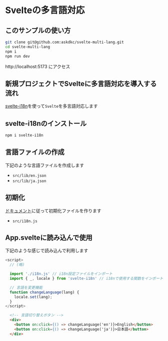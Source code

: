 # Svelteの多言語対応

## このサンプルの使い方
```bash
git clone git@github.com:askdkc/svelte-multi-lang.git
cd svelte-multi-lang
npm i
npm run dev
```

http://localhost:5173 にアクセス

## 新規プロジェクトでSvelteに多言語対応を導入する流れ

[svelte-i18n](https://github.com/kaisermann/svelte-i18n/)を使って`Svelte`を多言語対応します

## svelte-i18nのインストール
```bash
npm i svelte-i18n
```

## 言語ファイルの作成

下記のような言語ファイルを作成します

- `src/lib/en.json`
- `src/lib/ja.json`

## 初期化

[ドキュメント](https://github.com/kaisermann/svelte-i18n/blob/main/docs/Getting%20Started.md)に従って初期化ファイルを作ります

- `src/i18n.js`

## App.svelteに読み込んで使用

下記のような感じで読み込んで利用します

```js
<script>
  // (略)

  import './i18n.js' // i18n設定ファイルをインポート
  import { _, locale } from 'svelte-i18n' // i18nで使用する関数をインポート

  // 言語を変更機能
  function changeLanguage(lang) {
    locale.set(lang);
  }
</script>
```

```html
  <!-- 言語切り替えボタン -->
  <div>
    <button on:click={() => changeLanguage('en')}>English</button>
    <button on:click={() => changeLanguage('ja')}>日本語</button>
  </div>
```
